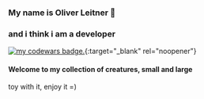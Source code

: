### My name is Oliver Leitner 👋

### and i think i am a developer

[![my codewars badge.](https://www.codewars.com/users/OliverLeitner/badges/large)](http://www.codewars.com/users/OliverLeitner){:target="_blank" rel="noopener"}

<!--
**OliverLeitner/OliverLeitner** is a ✨ _special_ ✨ repository because its `README.md` (this file) appears on your GitHub profile.

Here are some ideas to get you started:

- 🔭 I’m currently working on ...
- 🌱 I’m currently learning ...
- 👯 I’m looking to collaborate on ...
- 🤔 I’m looking for help with ...
- 💬 Ask me about ...
- 📫 How to reach me: ...
- 😄 Pronouns: ...
- ⚡ Fun fact: ...
-->

#### Welcome to my collection of creatures, small and large

toy with it, enjoy it =)
